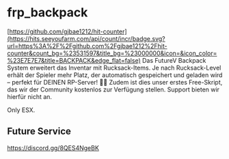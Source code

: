 # frp_backpack
[https://github.com/gjbae1212/hit-counter](https://hits.seeyoufarm.com/api/count/incr/badge.svg?url=https%3A%2F%2Fgithub.com%2Fgjbae1212%2Fhit-counter&count_bg=%23531597&title_bg=%23000000&icon=&icon_color=%23E7E7E7&title=BACKPACK&edge_flat=false)
Das FutureV Backpack System erweitert das Inventar mit Rucksack-Items. Je nach Rucksack-Level erhält der Spieler mehr Platz, der automatisch gespeichert und geladen wird – perfekt für DEINEN RP-Server! 🎒🔥
Zudem ist dies unser erstes Free-Skript, das wir der Community kostenlos zur Verfügung stellen. Support bieten wir hierfür nicht an.

Only ESX.

## Future Service
https://discord.gg/8QES4NgeBK
